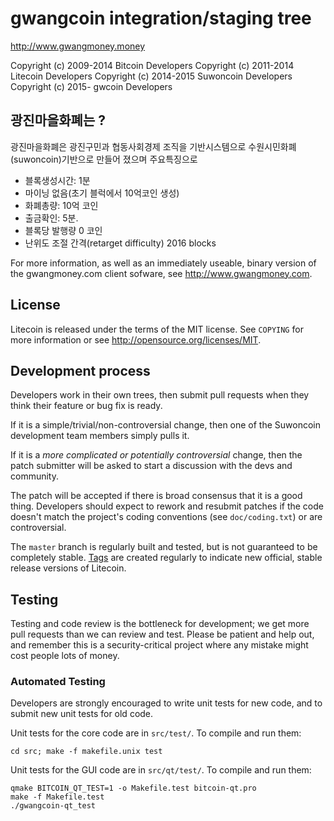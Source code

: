 gwangcoin integration/staging tree
================================

http://www.gwangmoney.money

Copyright (c) 2009-2014 Bitcoin Developers
Copyright (c) 2011-2014 Litecoin Developers
Copyright (c) 2014-2015 Suwoncoin Developers
Copyright (c) 2015-     gwcoin Developers

광진마을화폐는 ?
----------------

광진마을화폐은 광진구민과 협동사회경제 조직을 기반시스템으로 수원시민화폐(suwoncoin)기반으로 만들어 졌으며 주요특징으로

  -  블록생성시간: 1분
  -  마이닝 없음(초기 블럭에서 10억코인 생성)
  -  화폐총량: 10억 코인
  -  출금확인: 5분.
  - 블록당 발행량 0 코인
  - 난위도 조절 간격(retarget difficulty) 2016 blocks

For more information, as well as an immediately useable, binary version of
the gwangmoney.com client sofware, see http://www.gwangmoney.com.

License
-------

Litecoin is released under the terms of the MIT license. See `COPYING` for more
information or see http://opensource.org/licenses/MIT.

Development process
-------------------

Developers work in their own trees, then submit pull requests when they think
their feature or bug fix is ready.

If it is a simple/trivial/non-controversial change, then one of the Suwoncoin
development team members simply pulls it.

If it is a *more complicated or potentially controversial* change, then the patch
submitter will be asked to start a discussion with the devs and community.

The patch will be accepted if there is broad consensus that it is a good thing.
Developers should expect to rework and resubmit patches if the code doesn't
match the project's coding conventions (see `doc/coding.txt`) or are
controversial.

The `master` branch is regularly built and tested, but is not guaranteed to be
completely stable. [Tags](https://github.com/yezune/suwoncoin/tags) are created
regularly to indicate new official, stable release versions of Litecoin.

Testing
-------

Testing and code review is the bottleneck for development; we get more pull
requests than we can review and test. Please be patient and help out, and
remember this is a security-critical project where any mistake might cost people
lots of money.

### Automated Testing

Developers are strongly encouraged to write unit tests for new code, and to
submit new unit tests for old code.

Unit tests for the core code are in `src/test/`. To compile and run them:

    cd src; make -f makefile.unix test

Unit tests for the GUI code are in `src/qt/test/`. To compile and run them:

    qmake BITCOIN_QT_TEST=1 -o Makefile.test bitcoin-qt.pro
    make -f Makefile.test
    ./gwangcoin-qt_test

